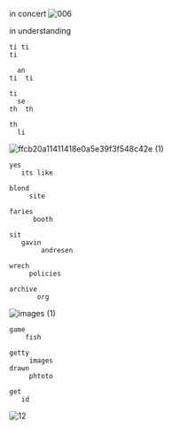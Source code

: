 in concert
![006](https://github.com/user-attachments/assets/b096dd62-205f-4430-9c91-c2f423e45234)

in understanding
    
    ti ti
    ti
    
      an 
    ti  ti 
    
    ti
      se 
    th  th 
    
    th
      li

![ffcb20a11411418e0a5e39f3f548c42e (1)](https://github.com/user-attachments/assets/e72ab915-66c8-413a-af3a-ae25a2bb1879)

    yes
       its like 

    blond 
         site 
         
    faries
          booth
    
    sit
       gavin
            andresen
    
    wrech
         policies

    archive
           org

![images (1)](https://github.com/user-attachments/assets/2665a391-4b3f-497a-91cf-19fbcd850d98)

    game
        fish

    getty
         images
    drawn 
         phtoto 

    get 
       id 


![12](https://github.com/user-attachments/assets/ca3a42ca-e766-4aa0-b646-84a02951f88d)
